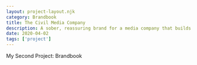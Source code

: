 ```yaml
---
layout: project-layout.njk
category: Brandbook
title: The Civil Media Company
description: A sober, reassuring brand for a media company that builds blockchain tools for independent newsrooms
date: 2020-04-02
tags: ['project']
---
```


My Second Project: Brandbook
